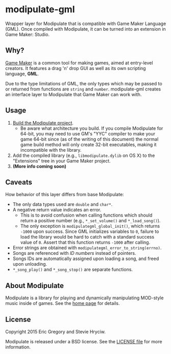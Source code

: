 modipulate-gml
==============

Wrapper layer for Modipulate that is compatible with Game Maker Language (GML). Once compiled with Modipulate, it can be turned into an extension in Game Maker: Studio.

## Why?

[Game Maker][game maker] is a common tool for making games, aimed at entry-level creators. It features a drag 'n' drop GUI as well as its own scripting language, **GML**.

Due to the type limitations of GML, the only types which may be passed to or returned from functions are `string` and `number`. modipulate-gml creates an interface layer to Modipulate that Game Maker can work with.

## Usage

1. [Build the Modipulate project][build].
    - Be aware what architecture you build. If you compile Modipulate for 64-bit, you may need to use GM's "YYC" compiler to make your game 64-bit since (as of the writing of this document) the normal game build method will only create 32-bit executables, making it incompatible with the library.
2. Add the compiled library (e.g., `libmodipulate.dylib` on OS X) to the "Extensions" tree in your Game Maker project.
3. **(More info coming soon)**

## Caveats

How behavior of this layer differs from base Modipulate:

- The only data types used are `double` and `char*`.
- A negative return value indicates an error.
    - This is to avoid confusion when calling functions which should return a positive number (e.g., `*_set_volume()` and `*_load_song()`).
    - The only exception is `modipulategml_global_init()`, which returns `-1000` upon success. Since GML initializes variables to `0`, failure to load the library would be hard to catch with a standard success value of `0`. Assert that this function returns `-1000` after calling.
- Error strings are obtained with `modipulategml_error_to_string(errno)`.
- Songs are referenced with _ID numbers_ instead of pointers.
- Songs IDs are automatically assigned upon loading a song, and freed upon unloading.
- `*_song_play()` and `*_song_stop()` are separate functions.

## About Modipulate

Modipulate is a library for playing and dynamically manipulating MOD-style music inside of games. See the [home page][home] for details.

## License

Copyright 2015 Eric Gregory and Stevie Hryciw.

Modipulate is released under a BSD license. See the [LICENSE file][license] for more information.

[game maker]: http://www.yoyogames.com/studio
[build]: https://github.com/MrEricSir/Modipulate/wiki/Building-Modipulate
[home]: https://github.com/MrEricSir/Modipulate/
[license]: https://github.com/MrEricSir/Modipulate/blob/master/LICENSE
